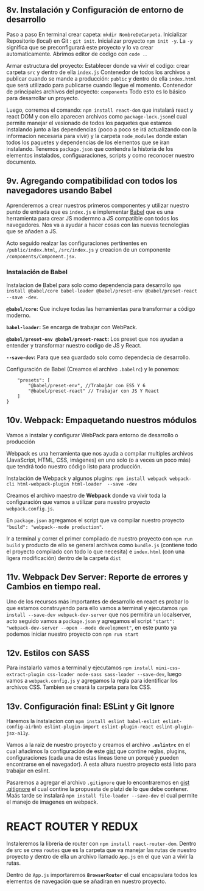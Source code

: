 ## 8v. Instalación y Configuración de entorno de desarrollo
Paso a paso
En terminal crear capeta: `mkdir NombreDeCarpeta`.
Inicializar Repositorio (local) en Git : `git init`.
Inicializar proyecto `npm init -y`. La `-y` significa que se preconfigurará este proyecto y lo va crear automaticamente.
Abrimos editor de codigo con `code .`.

Armar estructura del proyecto:
Establecer donde va vivir el codigo: crear carpeta `src` y dentro de ella `index.js`
Contenedor de todos los archivos a publicar cuando se mande a producción: `public` y dentro de ella `index.html` que será utilizado para publicarse cuando llegue el momento.
Contenedor de principales archivos del proyecto: `components` 
Todo esto es lo básico para desarrollar un proyecto.

Luego, corremos el comando: `npm install react-dom` que instalará react y react DOM y con ello aparecen archivos como `package-lock.json`el cual permite manejar el vesionado de todos los paquetes que estamos instalando junto a las dependencias (poco a poco se irá actualizando con la informacion necesaria para vivir) y la carpeta `node_modules` donde estan todos los paquetes y dependencias de los elementos que se iran instalando. Tenemos `package.json` que contendra la historia de los elementos instalados, configuaraciones, scripts y como reconocer nuestro documento.

## 9v. Agregando compatibilidad con todos los navegadores usando Babel
Aprenderemos a crear nuestros primeros componentes y utilizar nuestro punto de entrada que es `index.js` e implementar [Babel](https://babeljs.io/) que es una herramienta para crear JS modermno a JS compatible con todos los navegadores. Nos va a ayudar a hacer cosas con las nuevas tecnologías que se añaden a JS.

Acto seguido realzar las configuraciones pertinentes en `/public/index.html`, `/src/index.js` y creacion de un componente `/components/Component.jsx`.

### Instalación de Babel

Instalacion de Babel para solo como dependencia para desarrollo `npm install @babel/core babel-loader @babel/preset-env @babel/preset-react --save -dev`.

**`@babel/core`:** Que incluye todas las herramientas para transformar a código moderno.

**`babel-loader`:** Se encarga de trabajar con WebPack.

**`@babel/preset-env @babel/preset-react`:** Los preset que nos ayudan a entender y transformar nuestro codigo de JS y React.

**`--save-dev`:** Para que sea guardado solo como dependecia de desarrollo.

Configuración de Babel (Creamos el archivo `.babelrc`) y le ponemos:

~~~ {
    "presets": [
        "@babel/preset-env", //TrabajAr con ES5 Y 6
        "@babel/preset-react" // Trabajar con JS Y React
    ]
}
~~~


## 10v. Webpack: Empaquetando nuestros módulos
Vamos a instalar y configurar WebPack para entorno de desarrollo o producción

Webpack es una herramienta que nos ayuda a compilar multiples archivos (JavaScript, HTML, CSS, imágenes) en uno solo (o a veces un poco más) que tendrá todo nuestro código listo para producción.

Instalación de Webpack y algunos plugins:
`npm install webpack webpack-cli html-webpack-plugin html-loader  --save -dev`

Creamos el archivo maestro de **Webpack** donde va vivir toda la configuración que vamos a utilizar para nuestro proyecto `webpack.config.js`.

En `package.json` agregamos el script que va compilar nuestro proyecto `"build": "webpack--mode production"`.

Ir a terminal y correr el primer compilado de nuestro proyecto con `npm run build` y producto de ello se general archivos como `bundle.js` (contiene todo el proyecto compilado con todo lo que necesita) e `index.html` (con una ligera modificación) dentro de la carpeta `dist`

## 11v. Webpack Dev Server: Reporte de errores y Cambios en tiempo real.

Uno de los recursos más importantes de desarrollo en react es probar lo que estamos construyendo para ello vamos a terminal y ejecutamos `npm install --save-dev webpack-dev-server` que nos permitira un localserver, acto seguido vamos a `package.json` y agregamos el script `"start": "webpack-dev-server --open --mode development"`, en este punto ya podemos iniciar nuestro proyecto con `npm run start`

## 12v. Estilos con SASS

Para instalarlo vamos a terminal y ejecutamos `npm install mini-css-extract-plugin css-loader node-sass sass-loader --save-dev`, luego vamos a `webpack.config.js` y agregamos la regla para identificar los archivos CSS. Tambien se creará la carpeta para los CSS.

## 13v. Configuración final: ESLint y Git Ignore

Haremos la instalacion con `npm install eslint babel-eslint eslint-config-airbnb eslint-plugin-import eslint-plugin-react eslint-plugin-jsx-a11y`.

Vamos a la raiz de nuestro proyecto y creamos el archivo **`.eslintrc`** en el cual añadimos la configuración de este [gist](https://gist.github.com/gndx/60ae8b1807263e3a55f790ed17c4c57a) que contine reglas, plugins, configuraciones (cada una de estas lineas tiene un porqué y pueden encontrarse en el navegador). A esta altura nuestro proyecto está listo para trabajar en eslint.

Pasaremos a agregar el archivo `.gitignore` que lo encontraremos en [gist .gitignore](https://gist.github.com/gndx/747a8913d12e96ff8374e2125efde544) el cual contine la propuesta de platzi de lo que debe contener. Maás tarde se instalará `npm install file-loader --save-dev` el cual permite el manejo de imagenes en webpack.


# REACT ROUTER Y REDUX

Instaleremos la libreria de router con `npm install react-router-dom`.
Dentro de src se crea `routes` que es la carpeta que va manejar las rutas de nuestro proyecto y dentro de ella un archivo llamado `App.js` en el que van a vivir la rutas.

Dentro de `App.js` importaremos **`BrowserRouter`** el cual encapsulara todos los elementos de navegación que se añadiran en nuestro proyecto.